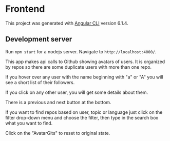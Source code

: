 # Frontend

This project was generated with [Angular CLI](https://github.com/angular/angular-cli) version 6.1.4.

## Development server

Run `npm start` for a nodejs server. Navigate to `http://localhost:4000/`.

This app makes api calls to Github showing avatars of users. It is organized by repos so there are some duplicate users with more than one repo.

If you hover over any user with the name beginning with "a" or "A" you will see a short list of their followers.

If you click on any other user, you will get some details about them.

There is a previous and next button at the bottom.

If you want to find repos based on user, topic or language just click on the filter drop-down menu and choose the filter, then type in the search box what you want to find.

Click on the "AvatarGits" to reset to original state.

